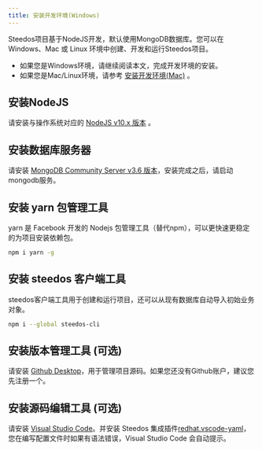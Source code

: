 ```yaml
---
title: 安装开发环境(Windows)
---
```


Steedos项目基于NodeJS开发，默认使用MongoDB数据库。您可以在 Windows、Mac 或 Linux 环境中创建、开发和运行Steedos项目。

- 如果您是Windows环境，请继续阅读本文，完成开发环境的安装。
- 如果您是Mac/Linux环境，请参考 [安装开发环境(Mac)](/docs/developer/mac) 。

## 安装NodeJS

请安装与操作系统对应的 [NodeJS v10.x 版本](https://nodejs.org/dist/latest-v10.x/) 。

## 安装数据库服务器

请安装 [MongoDB Community Server v3.6 版本](https://www.mongodb.com/download-center/community)，安装完成之后，请启动mongodb服务。

## 安装 yarn 包管理工具

yarn 是 Facebook 开发的 Nodejs 包管理工具（替代npm），可以更快速更稳定的为项目安装依赖包。

```bash
npm i yarn -g
```

## 安装 steedos 客户端工具

steedos客户端工具用于创建和运行项目，还可以从现有数据库自动导入初始业务对象。

```bash
npm i --global steedos-cli
```

## 安装版本管理工具 (可选)

请安装 [Github Desktop](https://desktop.github.com/)，用于管理项目源码。如果您还没有Github账户，建议您先注册一个。

## 安装源码编辑工具 (可选)

请安装 [Visual Studio Code](https://code.visualstudio.com/)。并安装 Steedos 集成插件[redhat.vscode-yaml](https://marketplace.visualstudio.com/items?itemName=redhat.vscode-yaml)，您在编写配置文件时如果有语法错误，Visual Studio Code 会自动提示。
